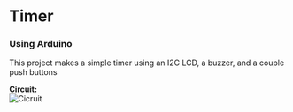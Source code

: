 # Timer
### Using Arduino

This project makes a simple timer using an I2C LCD, a buzzer, and a couple push buttons

**Circuit:**<br>
![Cicruit]("shots/timerCircuit.jpg")
